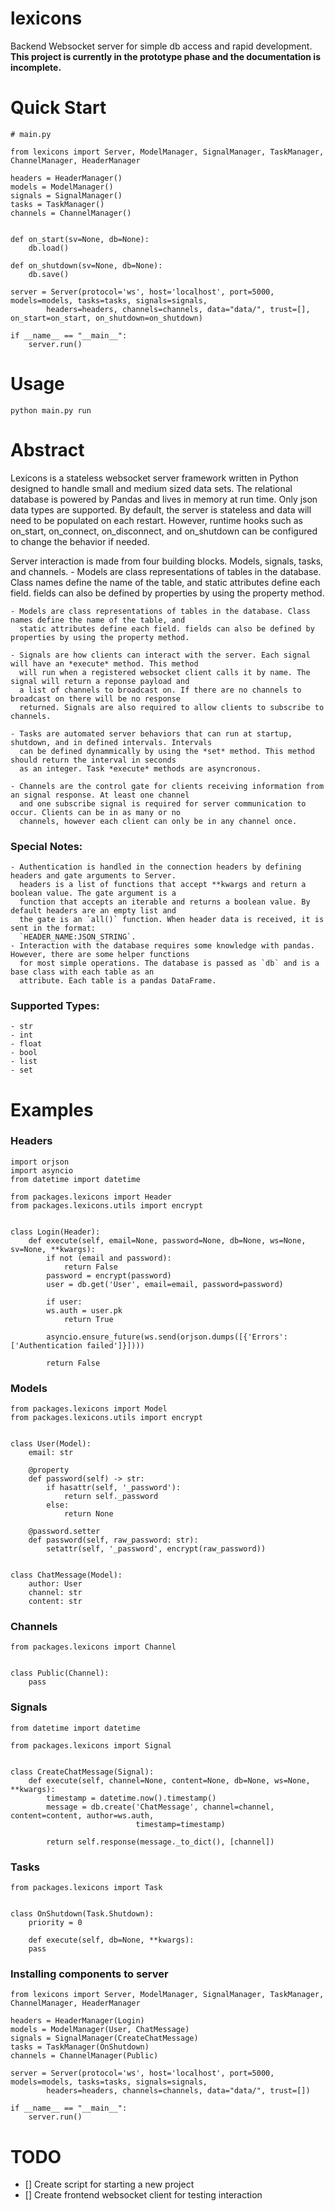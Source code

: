 # lexicons
Backend Websocket server for simple db access and rapid development. 
**This project is currently in the prototype phase and the documentation is incomplete.**


# Quick Start

```
# main.py

from lexicons import Server, ModelManager, SignalManager, TaskManager, ChannelManager, HeaderManager

headers = HeaderManager()
models = ModelManager()
signals = SignalManager()
tasks = TaskManager()
channels = ChannelManager()


def on_start(sv=None, db=None):
	db.load()

def on_shutdown(sv=None, db=None):
	db.save()

server = Server(protocol='ws', host='localhost', port=5000, models=models, tasks=tasks, signals=signals, 
		headers=headers, channels=channels, data="data/", trust=[], on_start=on_start, on_shutdown=on_shutdown)

if __name__ == "__main__":
    server.run()
```

# Usage
`python main.py run`


# Abstract 
Lexicons is a stateless websocket server framework written in Python designed to handle small and medium sized data 
sets. The relational database is powered by Pandas and lives in memory at run time. Only json data types are supported. 
By default, the server is stateless and data will need to be populated on each restart. However, runtime hooks such as 
on_start, on_connect, on_disconnect, and on_shutdown can be configured to change the behavior if needed.


Server interaction is made from four building blocks. Models, 
signals, tasks, and channels. 
	- Models are class representations of tables in the database. Class names define the name of the table, and
	  static attributes define each field. fields can also be defined by properties by using the property method.

	- Models are class representations of tables in the database. Class names define the name of the table, and
	  static attributes define each field. fields can also be defined by properties by using the property method.
	  
	- Signals are how clients can interact with the server. Each signal will have an *execute* method. This method
	  will run when a registered websocket client calls it by name. The signal will return a reponse payload and
	  a list of channels to broadcast on. If there are no channels to broadcast on there will be no response
	  returned. Signals are also required to allow clients to subscribe to channels.
	  
	- Tasks are automated server behaviors that can run at startup, shutdown, and in defined intervals. Intervals
	  can be defined dynammically by using the *set* method. This method should return the interval in seconds
	  as an integer. Task *execute* methods are asyncronous.
	  
	- Channels are the control gate for clients receiving information from an signal response. At least one channel
 	  and one subscribe signal is required for server communication to occur. Clients can be in as many or no 
	  channels, however each client can only be in any channel once. 

### Special Notes:
	- Authentication is handled in the connection headers by defining headers and gate arguments to Server.
	  headers is a list of functions that accept **kwargs and return a boolean value. The gate argument is a 
	  function that accepts an iterable and returns a boolean value. By default headers are an empty list and
	  the gate is an `all()` function. When header data is received, it is sent in the format: 
	  `HEADER_NAME:JSON_STRING`.
	- Interaction with the database requires some knowledge with pandas. However, there are some helper functions
	  for most simple operations. The database is passed as `db` and is a base class with each table as an 
	  attribute. Each table is a pandas DataFrame.
	
	  
	

### Supported Types:
	- str
	- int
	- float
	- bool
	- list
	- set


# Examples

### Headers
```
import orjson
import asyncio
from datetime import datetime

from packages.lexicons import Header
from packages.lexicons.utils import encrypt


class Login(Header):
    def execute(self, email=None, password=None, db=None, ws=None, sv=None, **kwargs):
        if not (email and password):
            return False
        password = encrypt(password)
        user = db.get('User', email=email, password=password)

        if user:
	    ws.auth = user.pk
            return True

        asyncio.ensure_future(ws.send(orjson.dumps([{'Errors': ['Authentication failed']}])))

        return False
```

### Models
```
from packages.lexicons import Model
from packages.lexicons.utils import encrypt


class User(Model):
    email: str

    @property
    def password(self) -> str:
        if hasattr(self, '_password'):
            return self._password
        else:
            return None

    @password.setter
    def password(self, raw_password: str):
        setattr(self, '_password', encrypt(raw_password))


class ChatMessage(Model):
    author: User
    channel: str
    content: str

```

### Channels
```
from packages.lexicons import Channel


class Public(Channel):
    pass

```

### Signals
```
from datetime import datetime

from packages.lexicons import Signal


class CreateChatMessage(Signal):
    def execute(self, channel=None, content=None, db=None, ws=None, **kwargs):
        timestamp = datetime.now().timestamp()
        message = db.create('ChatMessage', channel=channel, content=content, author=ws.auth,
                            timestamp=timestamp)
	
        return self.response(message._to_dict(), [channel])
```

### Tasks
```
from packages.lexicons import Task


class OnShutdown(Task.Shutdown):
    priority = 0

    def execute(self, db=None, **kwargs):
	pass
```

### Installing components to server
```
from lexicons import Server, ModelManager, SignalManager, TaskManager, ChannelManager, HeaderManager

headers = HeaderManager(Login)
models = ModelManager(User, ChatMessage)
signals = SignalManager(CreateChatMessage)
tasks = TaskManager(OnShutdown)
channels = ChannelManager(Public)

server = Server(protocol='ws', host='localhost', port=5000, models=models, tasks=tasks, signals=signals, 
		headers=headers, channels=channels, data="data/", trust=[])

if __name__ == "__main__":
    server.run()

```


# TODO 
- [] Create script for starting a new project
- [] Create frontend websocket client for testing interaction

